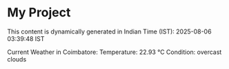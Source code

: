 # My Project

This content is dynamically generated in Indian Time (IST): 2025-08-06 03:39:48 IST


Current Weather in Coimbatore:
Temperature: 22.93 °C
Condition: overcast clouds
